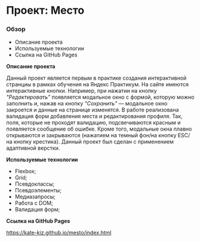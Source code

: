 # Проект: Место

### Обзор

* Описание проекта
* Используемые технологии
* Ссылка на GitHub Pages

**Описание проекта**

Данный проект является первым в практике создания интерактивной странциы в рамках обучения на Яндекс Практикум. На сайте имеются интерактивные кнопки. Например, при нажатии на кнопку *"Редактировать"* появляется модальное окно с формой, которую можно заполнить и, нажав на кнопку *"Сохранить"* — модальное окно закроется и данные на странице изменятся. В работе реализована валидация форм добавления места и редактирования профиля. Так, поля, которые не проходят валидацию, подсвечиваются красным и появляется сообщение об ошибке. 
Кроме того, модальные окна плавно открываются и закрываются (нажатием на темный фон/на кнопку ESC/на кнопку крестика). 
Данный проект был сделан с применением адаптивной верстки.

**Используемые технологии**
 
- Flexbox;
- Grid; 
- Псевдоклассы;
- Псевдоэлементы; 
- Медиазапросы;
- Работа с DOM;
- Валидация форм;

**Ссылка на GitHub Pages**

https://kate-kiz.github.io/mesto/index.html